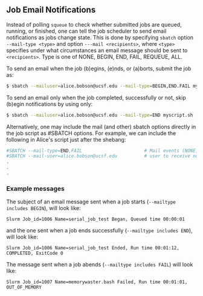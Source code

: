 <!--<div class="alert alert-warning" role="alert" style="margin-top: 3ex">
<strong>Do not request email notifications for array jobs!</strong>  If done, there will be email messages sent for <em>every single task</em> in the job array.
</div> -->

## Job Email Notifications

Instead of polling `squeue` to check whether submitted jobs are queued, running, or finished, one can tell the job scheduler to send email notifications as jobs change state.  This is done by specifying `sbatch` option `--mail-type <type>` and option `---mail <recipients>`, where `<type>` specifies under what circumstances an email message should be sent to `<recipients>`. Type is one of NONE, BEGIN, END, FAIL, REQUEUE, ALL.

To send an email when the job (b)egins, (e)nds, or (a)borts, submit the job as:

```sh
$ sbatch --mailuser=alice.bobson@ucsf.edu --mail-type=BEGIN,END.FAIL myscript.sh
```

To send an email only when the job completed, successfully or not, skip (b)egin notifications by using only:

```sh
$ sbatch --mailuser=alice.bobson@ucsf.edu --mail-type=END myscript.sh
```

Alternatively, one may include the mail (and other) sbatch options directly in the job script as #SBATCH options. For example, we can include the following in Alice's script just after the shebang:

```sh
#SBATCH --mail-type=END,FAIL                       # Mail events (NONE, BEGIN, END, FAIL, ALL)
#SBATCH --mail-user=alice.bobson@ucsf.edu          # user to receive notification emails
.
.
.
```
<!--### Email notifications for array jobs

**Do not request email notifications for array jobs!**  If done, there will be email messages sent for _every single task_ of the job array.  Instead, to get an email notification when a job array completes, submit a "dummy" job that depend on the job array such that it will only launch when the job array completes.  The sole purpose of this dummy job is to trigger an email notification.  For instance, if the job array has job ID 9156754, then submit a job:

```sh
$ job_id=9156754
$ echo 'date' | qsub -N "Array_job_${job_id}_done" -m b  -l h_rt=00:00:05 -hold_jid "${job_id}"
```

This will send an email with 'Array_job_9156754_done' in the subject line as soon as the dummy job launches.



### Configure a default recipient

To avoid having to specify the email address in each `qsub` call, or as an SGE directive in the job script, one can set the default in the `~/.sge_request` (create if missing) by adding:

```sh
## Default recipient of job notifications
-M alice.bobson@ucsf.edu
```

The advantage of specifying the recipient in `~/.sge_request`, instead of in the job script, is that the job script does not carry your personal email address.  If the job script has your email address, then it will be you that get email notifications if someone else copy your script as-is and runs it on the cluster (or on other SGE clusters).

<div class="alert alert-danger" role="alert" style="margin-top: 3ex">
<strong>Please do not specify <code>-m bea</code> in <code>~/.sge_request</code></strong> to make it the default for <em>all</em> of your jobs. If done, you might end up producing thousands of email messages when you submit array jobs.
</div>
-->

### Example messages

The subject of an email message sent when a job starts (`--mailtype includes BEGIN`), will look like:

```lang-none
Slurm Job_id=1006 Name=serial_job_test Began, Queued time 00:00:01
```

and the one sent when a job ends successfully (`--mailtype includes END`), will look like:

```lang-none
Slurm Job_id=1006 Name=serial_job_test Ended, Run time 00:01:12, COMPLETED, ExitCode 0
```

The message sent when a job abends (`--mailtype includes FAIL`) will look like:

```lang-none
Slurm Job_id=1007 Name=memorywaster.bash Failed, Run time 00:01:01, OUT_OF_MEMORY
```


